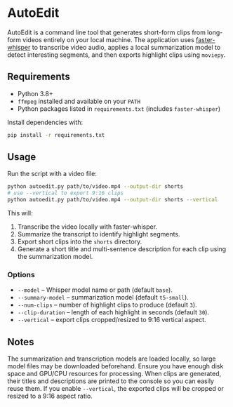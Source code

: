 # AutoEdit

AutoEdit is a command line tool that generates short-form clips from long-form videos entirely on your local machine. The application uses [faster-whisper](https://github.com/guillaumekln/faster-whisper) to transcribe video audio, applies a local summarization model to detect interesting segments, and then exports highlight clips using `moviepy`.

## Requirements

- Python 3.8+
- `ffmpeg` installed and available on your `PATH`
- Python packages listed in `requirements.txt` (includes `faster-whisper`)

Install dependencies with:

```bash
pip install -r requirements.txt
```

## Usage

Run the script with a video file:

```bash
python autoedit.py path/to/video.mp4 --output-dir shorts
# use --vertical to export 9:16 clips
python autoedit.py path/to/video.mp4 --output-dir shorts --vertical
```

This will:

1. Transcribe the video locally with faster-whisper.
2. Summarize the transcript to identify highlight segments.
3. Export short clips into the `shorts` directory.
4. Generate a short title and multi-sentence description for each clip using the summarization model.

### Options

- `--model` – Whisper model name or path (default `base`).
- `--summary-model` – summarization model (default `t5-small`).
- `--num-clips` – number of highlight clips to produce (default `3`).
- `--clip-duration` – length of each highlight in seconds (default `30`).
- `--vertical` – export clips cropped/resized to 9:16 vertical aspect.

## Notes

The summarization and transcription models are loaded locally, so large model files may be downloaded beforehand. Ensure you have enough disk space and GPU/CPU resources for processing.
When clips are generated, their titles and descriptions are printed to the console so you can easily reuse them.
If you enable `--vertical`, the exported clips will be cropped or resized to a 9:16 aspect ratio.

